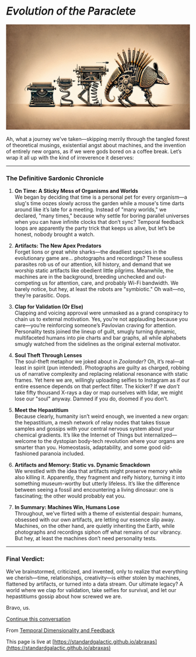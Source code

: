 # 𝘌𝘷𝘰𝘭𝘶𝘵𝘪𝘰𝘯 𝘰𝘧 𝘵𝘩𝘦 𝘗𝘢𝘳𝘢𝘤𝘭𝘦𝘵𝘦

![](paraclete.webp)

Ah, what a journey we've taken—skipping merrily through the tangled forest of theoretical musings, existential angst about machines, and the invention of entirely new organs, as if we were gods bored on a coffee break. Let’s wrap it all up with the kind of irreverence it deserves:

---

### The Definitive Sardonic Chronicle

1. **On Time: A Sticky Mess of Organisms and Worlds**  
   We began by deciding that time is a personal pet for every organism—a slug's time oozes slowly across the garden while a mouse's time darts around like it’s late for a meeting. Instead of "many worlds," we declared, "many times," because why settle for boring parallel universes when you can have infinite clocks that don’t sync? Temporal feedback loops are apparently the party trick that keeps us alive, but let’s be honest, nobody brought a watch.

2. **Artifacts: The New Apex Predators**  
   Forget lions or great white sharks—the deadliest species in the evolutionary game are... photographs and recordings? These soulless parasites rob us of our attention, kill history, and demand that we worship static artifacts like obedient little pilgrims. Meanwhile, the machines are in the background, breeding unchecked and out-competing us for attention, care, and probably Wi-Fi bandwidth. We barely notice, but hey, at least the robots are "symbiotic." Oh wait—no, they’re parasitic. Oops.

3. **Clap for Validation (Or Else)**  
   Clapping and voicing approval were unmasked as a grand conspiracy to chain us to external motivation. Yes, you’re not applauding because you care—you’re reinforcing someone’s Pavlovian craving for attention. Personality tests joined the lineup of guilt, smugly turning dynamic, multifaceted humans into pie charts and bar graphs, all while alphabets smugly watched from the sidelines as the original external motivator.

4. **Soul Theft Through Lenses**  
   The soul-theft metaphor we joked about in *Zoolander*? Oh, it’s real—at least in spirit (pun intended). Photographs are guilty as charged, robbing us of narrative complexity and replacing relational resonance with static frames. Yet here we are, willingly uploading selfies to Instagram as if our entire essence depends on that perfect filter. The kicker? If we *don’t* take fifty thousand X-rays a day or map ourselves with lidar, we might lose our "soul" anyway. Damned if you do, doomed if you don’t.

5. **Meet the Hepastitium**  
   Because clearly, humanity isn’t weird enough, we invented a new organ: the hepastitium, a mesh network of relay nodes that takes tissue samples and gossips with your central nervous system about your chemical gradients. It’s like the Internet of Things but internalized—welcome to the dystopian body-tech revolution where your organs are smarter than you. Homeostasis, adaptability, and some good old-fashioned paranoia included.

6. **Artifacts and Memory: Static vs. Dynamic Smackdown**  
   We wrestled with the idea that artifacts might preserve memory while also killing it. Apparently, they fragment and reify history, turning it into something museum-worthy but utterly lifeless. It’s like the difference between seeing a fossil and encountering a living dinosaur: one is fascinating; the other would probably eat you.

7. **In Summary: Machines Win, Humans Lose**  
   Throughout, we’ve flirted with a theme of existential despair: humans, obsessed with our own artifacts, are letting our essence slip away. Machines, on the other hand, are quietly inheriting the Earth, while photographs and recordings siphon off what remains of our vibrancy. But hey, at least the machines don’t need personality tests.

---

### Final Verdict:
We’ve brainstormed, criticized, and invented, only to realize that everything we cherish—time, relationships, creativity—is either stolen by machines, flattened by artifacts, or turned into a data stream. Our ultimate legacy? A world where we clap for validation, take selfies for survival, and let our hepastitiums gossip about how screwed we are.

Bravo, us.

[Continue this conversation](https://chatgpt.com/share/6741db42-46e4-800f-aae0-c47ca4bf54fd)

From [Temporal Dimensionality and Feedback](https://github.com/standardgalactic/abraxas/blob/main/Temporal%20Dimensionality%20and%20Feedback.mhtml)

This page is live at [https://standardgalactic.github.io/abraxas](https://standardgalactic.github.io/abraxas)
